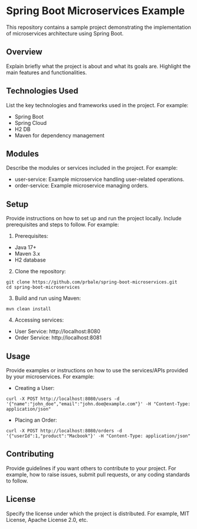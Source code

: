 # Spring Boot Microservices Example

This repository contains a sample project demonstrating the implementation of microservices architecture using Spring Boot.

## Overview
Explain briefly what the project is about and what its goals are. Highlight the main features and functionalities.

## Technologies Used
List the key technologies and frameworks used in the project. For example:

- Spring Boot
- Spring Cloud
- H2 DB
- Maven for dependency management

## Modules

Describe the modules or services included in the project. For example:

- user-service: Example microservice handling user-related operations.
- order-service: Example microservice managing orders.

## Setup

Provide instructions on how to set up and run the project locally. Include prerequisites and steps to follow. For example:

1. Prerequisites:

- Java 17+
- Maven 3.x
- H2 database

2. Clone the repository:

```
git clone https://github.com/prbale/spring-boot-microservices.git
cd spring-boot-microservices
```


3. Build and run using Maven:

```
mvn clean install
```

4. Accessing services:

- User Service: http://localhost:8080
- Order Service: http://localhost:8081

## Usage
Provide examples or instructions on how to use the services/APIs provided by your microservices. 
For example:

- Creating a User:

```
curl -X POST http://localhost:8080/users -d '{"name":"john_doe","email":"john.doe@example.com"}' -H "Content-Type: application/json"
```

- Placing an Order:

```
curl -X POST http://localhost:8080/orders -d '{"userId":1,"product":"Macbook"}' -H "Content-Type: application/json"
```

## Contributing
Provide guidelines if you want others to contribute to your project. For example, how to raise issues, submit pull requests, or any coding standards to follow.

## License
Specify the license under which the project is distributed. For example, MIT License, Apache License 2.0, etc.

